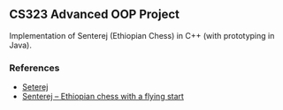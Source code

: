 ## CS323 Advanced OOP Project

Implementation of Senterej (Ethiopian Chess) in C++ (with prototyping in Java).

### References
- [Seterej](https://en.wikipedia.org/wiki/Senterej)
- [Senterej – Ethiopian chess with a flying start](https://en.chessbase.com/post/senterej-ethiopian-che-with-a-flying-start)
